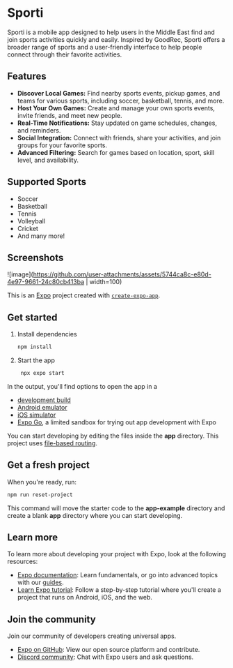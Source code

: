# Sporti

Sporti is a mobile app designed to help users in the Middle East find and join sports activities quickly and easily. Inspired by GoodRec, Sporti offers a broader range of sports and a user-friendly interface to help people connect through their favorite activities.

## Features

- **Discover Local Games:** Find nearby sports events, pickup games, and teams for various sports, including soccer, basketball, tennis, and more.
- **Host Your Own Games:** Create and manage your own sports events, invite friends, and meet new people.
- **Real-Time Notifications:** Stay updated on game schedules, changes, and reminders.
- **Social Integration:** Connect with friends, share your activities, and join groups for your favorite sports.
- **Advanced Filtering:** Search for games based on location, sport, skill level, and availability.

## Supported Sports

- Soccer
- Basketball
- Tennis
- Volleyball
- Cricket
- And many more!

## Screenshots

![image](https://github.com/user-attachments/assets/5744ca8c-e80d-4e97-9661-24c80cb413ba | width=100)


This is an [Expo](https://expo.dev) project created with [`create-expo-app`](https://www.npmjs.com/package/create-expo-app).

## Get started

1. Install dependencies

   ```bash
   npm install
   ```

2. Start the app

   ```bash
    npx expo start
   ```

In the output, you'll find options to open the app in a

- [development build](https://docs.expo.dev/develop/development-builds/introduction/)
- [Android emulator](https://docs.expo.dev/workflow/android-studio-emulator/)
- [iOS simulator](https://docs.expo.dev/workflow/ios-simulator/)
- [Expo Go](https://expo.dev/go), a limited sandbox for trying out app development with Expo

You can start developing by editing the files inside the **app** directory. This project uses [file-based routing](https://docs.expo.dev/router/introduction).

## Get a fresh project

When you're ready, run:

```bash
npm run reset-project
```

This command will move the starter code to the **app-example** directory and create a blank **app** directory where you can start developing.

## Learn more

To learn more about developing your project with Expo, look at the following resources:

- [Expo documentation](https://docs.expo.dev/): Learn fundamentals, or go into advanced topics with our [guides](https://docs.expo.dev/guides).
- [Learn Expo tutorial](https://docs.expo.dev/tutorial/introduction/): Follow a step-by-step tutorial where you'll create a project that runs on Android, iOS, and the web.

## Join the community

Join our community of developers creating universal apps.

- [Expo on GitHub](https://github.com/expo/expo): View our open source platform and contribute.
- [Discord community](https://chat.expo.dev): Chat with Expo users and ask questions.
